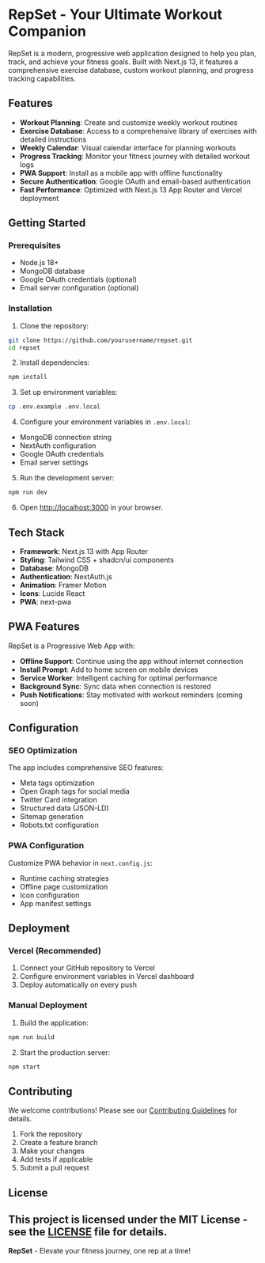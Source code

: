 # RepSet - Your Ultimate Workout Companion

RepSet is a modern, progressive web application designed to help you plan, track, and achieve your fitness goals. Built with Next.js 13, it features a comprehensive exercise database, custom workout planning, and progress tracking capabilities.

## Features

- **Workout Planning**: Create and customize weekly workout routines
- **Exercise Database**: Access to a comprehensive library of exercises with detailed instructions
- **Weekly Calendar**: Visual calendar interface for planning workouts
- **Progress Tracking**: Monitor your fitness journey with detailed workout logs
- **PWA Support**: Install as a mobile app with offline functionality
- **Secure Authentication**: Google OAuth and email-based authentication
- **Fast Performance**: Optimized with Next.js 13 App Router and Vercel deployment

## Getting Started

### Prerequisites

- Node.js 18+ 
- MongoDB database
- Google OAuth credentials (optional)
- Email server configuration (optional)

### Installation

1. Clone the repository:
```bash
git clone https://github.com/yourusername/repset.git
cd repset
```

2. Install dependencies:
```bash
npm install
```

3. Set up environment variables:
```bash
cp .env.example .env.local
```

4. Configure your environment variables in `.env.local`:
- MongoDB connection string
- NextAuth configuration
- Google OAuth credentials
- Email server settings

5. Run the development server:
```bash
npm run dev
```

6. Open [http://localhost:3000](http://localhost:3000) in your browser.

## Tech Stack

- **Framework**: Next.js 13 with App Router
- **Styling**: Tailwind CSS + shadcn/ui components
- **Database**: MongoDB
- **Authentication**: NextAuth.js
- **Animation**: Framer Motion
- **Icons**: Lucide React
- **PWA**: next-pwa

## PWA Features

RepSet is a Progressive Web App with:

- **Offline Support**: Continue using the app without internet connection
- **Install Prompt**: Add to home screen on mobile devices
- **Service Worker**: Intelligent caching for optimal performance
- **Background Sync**: Sync data when connection is restored
- **Push Notifications**: Stay motivated with workout reminders (coming soon)

## Configuration

### SEO Optimization

The app includes comprehensive SEO features:

- Meta tags optimization
- Open Graph tags for social media
- Twitter Card integration
- Structured data (JSON-LD)
- Sitemap generation
- Robots.txt configuration

### PWA Configuration

Customize PWA behavior in `next.config.js`:

- Runtime caching strategies
- Offline page customization
- Icon configuration
- App manifest settings

## Deployment

### Vercel (Recommended)

1. Connect your GitHub repository to Vercel
2. Configure environment variables in Vercel dashboard
3. Deploy automatically on every push

### Manual Deployment

1. Build the application:
```bash
npm run build
```

2. Start the production server:
```bash
npm start
```

## Contributing

We welcome contributions! Please see our [Contributing Guidelines](CONTRIBUTING.md) for details.

1. Fork the repository
2. Create a feature branch
3. Make your changes
4. Add tests if applicable
5. Submit a pull request

## License

This project is licensed under the MIT License - see the [LICENSE](LICENSE) file for details.
---

**RepSet** - Elevate your fitness journey, one rep at a time! 
